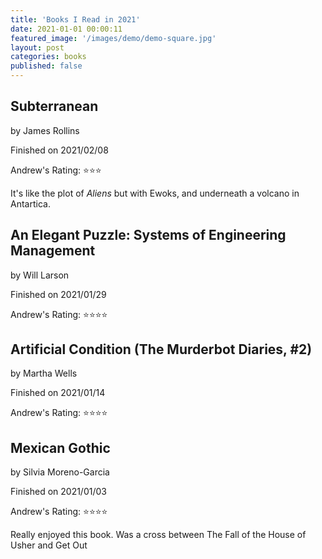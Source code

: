 ```yaml
---
title: 'Books I Read in 2021'
date: 2021-01-01 00:00:11
featured_image: '/images/demo/demo-square.jpg' 
layout: post
categories: books
published: false
---
```

## Subterranean
by James Rollins

Finished on 2021/02/08

Andrew's Rating: ⭐️⭐️⭐️

It's like the plot of _Aliens_ but with Ewoks, and underneath a volcano in Antartica.

## An Elegant Puzzle: Systems of Engineering Management
by Will Larson

Finished on 2021/01/29

Andrew's Rating: ⭐️⭐️⭐️⭐️

## Artificial Condition (The Murderbot Diaries, #2)
by Martha Wells

Finished on 2021/01/14

Andrew's Rating: ⭐️⭐️⭐️⭐️


## Mexican Gothic
by Silvia Moreno-Garcia

Finished on 2021/01/03

Andrew's Rating: ⭐️⭐️⭐️⭐️


Really enjoyed this book.   Was a cross between The Fall of the House of Usher and Get Out
